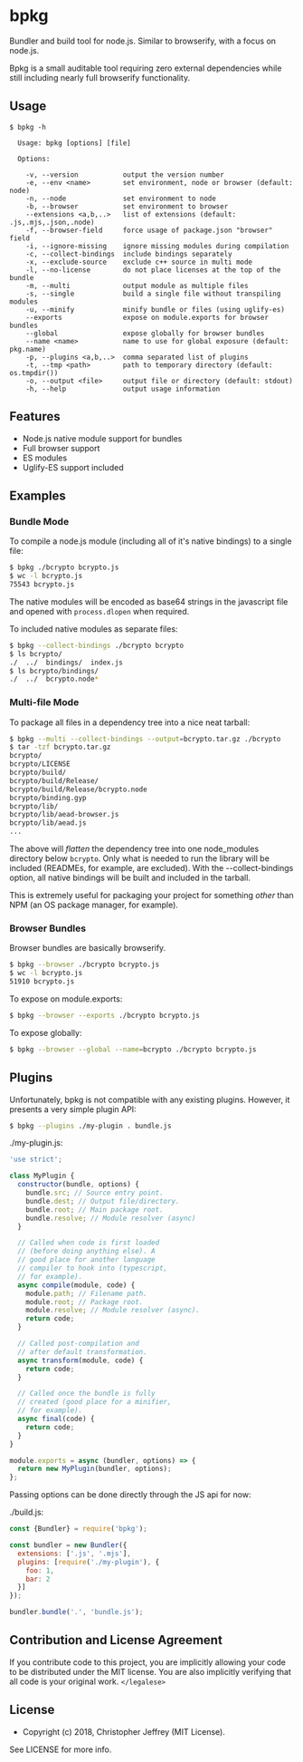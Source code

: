 # bpkg

Bundler and build tool for node.js. Similar to browserify, with a focus on
node.js.

Bpkg is a small auditable tool requiring zero external dependencies while still
including nearly full browserify functionality.

## Usage

```
$ bpkg -h

  Usage: bpkg [options] [file]

  Options:

    -v, --version           output the version number
    -e, --env <name>        set environment, node or browser (default: node)
    -n, --node              set environment to node
    -b, --browser           set environment to browser
    --extensions <a,b,..>   list of extensions (default: .js,.mjs,.json,.node)
    -f, --browser-field     force usage of package.json "browser" field
    -i, --ignore-missing    ignore missing modules during compilation
    -c, --collect-bindings  include bindings separately
    -x, --exclude-source    exclude c++ source in multi mode
    -l, --no-license        do not place licenses at the top of the bundle
    -m, --multi             output module as multiple files
    -s, --single            build a single file without transpiling modules
    -u, --minify            minify bundle or files (using uglify-es)
    --exports               expose on module.exports for browser bundles
    --global                expose globally for browser bundles
    --name <name>           name to use for global exposure (default: pkg.name)
    -p, --plugins <a,b,..>  comma separated list of plugins
    -t, --tmp <path>        path to temporary directory (default: os.tmpdir())
    -o, --output <file>     output file or directory (default: stdout)
    -h, --help              output usage information
```

## Features

- Node.js native module support for bundles
- Full browser support
- ES modules
- Uglify-ES support included

## Examples

### Bundle Mode

To compile a node.js module (including all of it's native bindings) to a single
file:

``` bash
$ bpkg ./bcrypto bcrypto.js
$ wc -l bcrypto.js
75543 bcrypto.js
```

The native modules will be encoded as base64 strings in the javascript file and
opened with `process.dlopen` when required.

To included native modules as separate files:

``` bash
$ bpkg --collect-bindings ./bcrypto bcrypto
$ ls bcrypto/
./  ../  bindings/  index.js
$ ls bcrypto/bindings/
./  ../  bcrypto.node*
```

### Multi-file Mode

To package all files in a dependency tree into a nice neat tarball:

``` bash
$ bpkg --multi --collect-bindings --output=bcrypto.tar.gz ./bcrypto
$ tar -tzf bcrypto.tar.gz
bcrypto/
bcrypto/LICENSE
bcrypto/build/
bcrypto/build/Release/
bcrypto/build/Release/bcrypto.node
bcrypto/binding.gyp
bcrypto/lib/
bcrypto/lib/aead-browser.js
bcrypto/lib/aead.js
...
```

The above will _flatten_ the dependency tree into one node_modules directory
below `bcrypto`. Only what is needed to run the library will be included
(READMEs, for example, are excluded). With the --collect-bindings option, all
native bindings will be built and included in the tarball.

This is extremely useful for packaging your project for something _other_ than
NPM (an OS package manager, for example).

### Browser Bundles

Browser bundles are basically browserify.

``` bash
$ bpkg --browser ./bcrypto bcrypto.js
$ wc -l bcrypto.js
51910 bcrypto.js
```

To expose on module.exports:

``` bash
$ bpkg --browser --exports ./bcrypto bcrypto.js
```

To expose globally:

``` bash
$ bpkg --browser --global --name=bcrypto ./bcrypto bcrypto.js
```

## Plugins

Unfortunately, bpkg is not compatible with any existing plugins.
However, it presents a very simple plugin API:

``` bash
$ bpkg --plugins ./my-plugin . bundle.js
```

./my-plugin.js:

``` js
'use strict';

class MyPlugin {
  constructor(bundle, options) {
    bundle.src; // Source entry point.
    bundle.dest; // Output file/directory.
    bundle.root; // Main package root.
    bundle.resolve; // Module resolver (async)
  }

  // Called when code is first loaded
  // (before doing anything else). A
  // good place for another language
  // compiler to hook into (typescript,
  // for example).
  async compile(module, code) {
    module.path; // Filename path.
    module.root; // Package root.
    module.resolve; // Module resolver (async).
    return code;
  }

  // Called post-compilation and
  // after default transformation.
  async transform(module, code) {
    return code;
  }

  // Called once the bundle is fully
  // created (good place for a minifier,
  // for example).
  async final(code) {
    return code;
  }
}

module.exports = async (bundler, options) => {
  return new MyPlugin(bundler, options);
};
```

Passing options can be done directly through the JS api for now:

./build.js:

``` js
const {Bundler} = require('bpkg');

const bundler = new Bundler({
  extensions: ['.js', '.mjs'],
  plugins: [require('./my-plugin'), {
    foo: 1,
    bar: 2
  }]
});

bundler.bundle('.', 'bundle.js');
```

## Contribution and License Agreement

If you contribute code to this project, you are implicitly allowing your code
to be distributed under the MIT license. You are also implicitly verifying that
all code is your original work. `</legalese>`

## License

- Copyright (c) 2018, Christopher Jeffrey (MIT License).

See LICENSE for more info.
